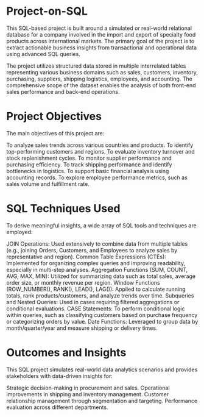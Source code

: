 # Project-on-SQL
This SQL-based project is built around a simulated or real-world relational database for a company involved in the import and export of specialty food products across international markets. The primary goal of the project is to extract actionable business insights from transactional and operational data using advanced SQL queries.

The project utilizes structured data stored in multiple interrelated tables representing various business domains such as sales, customers, inventory, purchasing, suppliers, shipping logistics, employees, and accounting. The comprehensive scope of the dataset enables the analysis of both front-end sales performance and back-end operations.

# Project Objectives
The main objectives of this project are:

To analyze sales trends across various countries and products.
To identify top-performing customers and regions.
To evaluate inventory turnover and stock replenishment cycles.
To monitor supplier performance and purchasing efficiency.
To track shipping performance and identify bottlenecks in logistics.
To support basic financial analysis using accounting records.
To explore employee performance metrics, such as sales volume and fulfillment rate.

# SQL Techniques Used

To derive meaningful insights, a wide array of SQL tools and techniques are employed:

JOIN Operations: Used extensively to combine data from multiple tables (e.g., joining Orders, Customers, and Employees to analyze sales by representative and region).
Common Table Expressions (CTEs): Implemented for organizing complex queries and improving readability, especially in multi-step analyses.
Aggregation Functions (SUM, COUNT, AVG, MAX, MIN): Utilized for summarizing data such as total sales, average order size, or monthly revenue per region.
Window Functions (ROW_NUMBER(), RANK(), LEAD(), LAG()): Applied to calculate running totals, rank products/customers, and analyze trends over time.
Subqueries and Nested Queries: Used in cases requiring filtered aggregations or conditional evaluations.
CASE Statements: To perform conditional logic within queries, such as classifying customers based on purchase frequency or categorizing orders by value.
Date Functions: Leveraged to group data by month/quarter/year and measure shipping or delivery times.

# Outcomes and Insights

This SQL project simulates real-world data analytics scenarios and provides stakeholders with data-driven insights for:

Strategic decision-making in procurement and sales.
Operational improvements in shipping and inventory management.
Customer relationship management through segmentation and targeting.
Performance evaluation across different departments.
